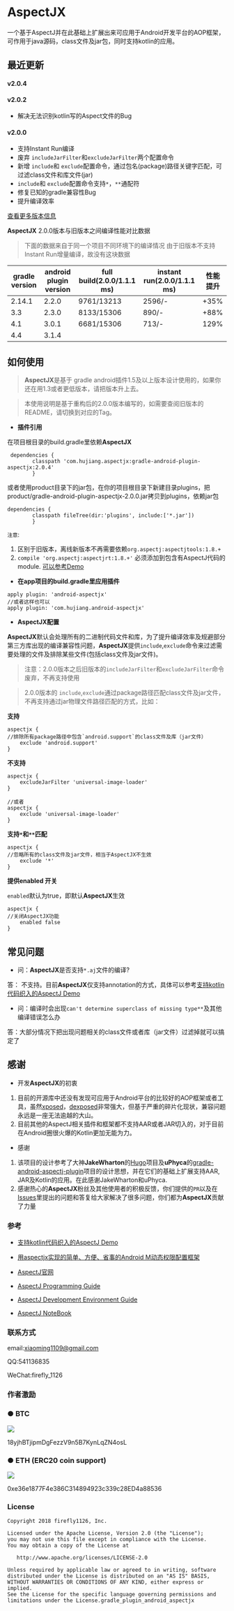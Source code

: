 [xposed]:https://github.com/rovo89/Xposed
[dexposed]:https://github.com/alibaba/dexposed
[Hugo]:https://github.com/JakeWharton/hugo
[gradle-android-aspectj-plugin]:https://github.com/uPhyca/gradle-android-aspectj-plugin
[问题反馈]:https://github.com/HujiangTechnology/gradle_plugin_android_aspectjx/issues

AspectJX
==================================

 一个基于AspectJ并在此基础上扩展出来可应用于Android开发平台的AOP框架，可作用于java源码，class文件及jar包，同时支持kotlin的应用。 
 
## 最近更新

#### v2.0.4

#### v2.0.2
* 解决无法识别kotlin写的Aspect文件的Bug

#### v2.0.0
* 支持Instant Run编译
* 废弃 `includeJarFilter`和`excludeJarFilter`两个配置命令
* 新增 `include`和 `exclude`配置命令，通过包名(package)路径关键字匹配，可过滤class文件和库文件(jar)
* `include`和 `exclude`配置命令支持`*`，`**`通配符
* 修复已知的gradle兼容性Bug
* 提升编译效率

[查看更多版本信息](CHANGELOG.md)

**AspectJX** 2.0.0版本与旧版本之间编译性能对比数据
> 下面的数据来自于同一个项目不同环境下的编译情况
> 由于旧版本不支持Instant Run增量编译，故没有这块数据

|gradle version|android plugin version|full build(2.0.0/1.1.1 ms)|instant run(2.0.0/1.1.1 ms)|性能提升|
|---|---|---|---|---|
|2.14.1|2.2.0|9761/13213|2596/-|+35%|
|3.3|2.3.0|8133/15306|890/-|+88%|
|4.1|3.0.1|6681/15306|713/-|129%|
|4.4|3.1.4||||

## 如何使用

> **AspectJX**是基于 gradle android插件1.5及以上版本设计使用的，如果你还在用1.3或者更低版本，请把版本升上去。

> 本使用说明是基于重构后的2.0.0版本编写的，如需要查阅旧版本的README，请切换到对应的Tag。
> 

* **插件引用**

在项目根目录的build.gradle里依赖**AspectJX**

```
 dependencies {
        classpath 'com.hujiang.aspectjx:gradle-android-plugin-aspectjx:2.0.4'
        }
```

或者使用product目录下的jar包，在你的项目根目录下新建目录plugins，把product/gradle-android-plugin-aspectjx-2.0.0.jar拷贝到plugins，依赖jar包

```
dependencies {
        classpath fileTree(dir:'plugins', include:['*.jar'])
        }
```

`注意`: 


1. 区别于旧版本，离线新版本不再需要依赖`org.aspectj:aspectjtools:1.8.+`
2. `compile 'org.aspectj:aspectjrt:1.8.+'` 必须添加到包含有AspectJ代码的module. [可以参考Demo](https://github.com/HujiangTechnology/AspectJX-Demo/blob/master/library/build.gradle)


* **在app项目的build.gradle里应用插件**

```
apply plugin: 'android-aspectjx'
//或者这样也可以
apply plugin: 'com.hujiang.android-aspectjx'
```

* **AspectJX配置**

**AspectJX**默认会处理所有的二进制代码文件和库，为了提升编译效率及规避部分第三方库出现的编译兼容性问题，**AspectJX**提供`include`,`exclude`命令来过滤需要处理的文件及排除某些文件(包括class文件及jar文件)。
> 注意：2.0.0版本之后旧版本的`includeJarFilter`和`excludeJarFilter`命令废弃，不再支持使用

> 2.0.0版本的 `include`,`exclude`通过package路径匹配class文件及jar文件，不再支持通过jar物理文件路径匹配的方式，比如：

**支持**

```
aspectjx {
//排除所有package路径中包含`android.support`的class文件及库（jar文件）
	exclude 'android.support'
}
```
**不支持**

```
aspectjx {
	excludeJarFilter 'universal-image-loader'
}

//或者
aspectjx {
	exclude 'universal-image-loader'
}
```


**支持`*`和`**`匹配**

```
aspectjx {
//忽略所有的class文件及jar文件，相当于AspectJX不生效
	exclude '*'
}
```

**提供enabled 开关**

`enabled`默认为true，即默认**AspectJX**生效

```
aspectjx {
//关闭AspectJX功能
	enabled false
}
```


## 常见问题

* 问：**AspectJX**是否支持`*.aj`文件的编译?

答：
不支持。目前**AspectJX**仅支持annotation的方式，具体可以参考[支持kotlin代码织入的AspectJ Demo](https://github.com/HujiangTechnology/AspectJ-Demo)

* 问：编译时会出现`can't determine superclass of missing type**`及其他编译错误怎么办

答：大部分情况下把出现问题相关的class文件或者库（jar文件）过滤掉就可以搞定了


## 感谢

* 开发**AspectJX**的初衷

 1. 目前的开源库中还没有发现可应用于Android平台的比较好的AOP框架或者工具，虽然[xposed]，[dexposed]非常强大，但基于严重的碎片化现状，兼容问题永远是一座无法逾越的大山。
 2. 目前其他的AspectJ相关插件和框架都不支持AAR或者JAR切入的，对于目前在Android圈很火爆的Kotlin更加无能为力。
 
* 感谢
 1. 该项目的设计参考了大神**JakeWharton**的[Hugo]项目及**uPhyca**的[gradle-android-aspectj-plugin]项目的设计思想，并在它们的基础上扩展支持AAR, JAR及Kotlin的应用。在此感谢JakeWharton和uPhyca.
 2. 感谢热心的**AspectJX**粉丝及其他使用者的积极反馈，你们提供的`PR`以及在[Issues](https://github.com/HujiangTechnology/gradle_plugin_android_aspectjx/issues)里提出的问题和答复给大家解决了很多问题，你们都为**AspectJX**贡献了力量
 

### 参考


* [支持kotlin代码织入的AspectJ Demo](https://github.com/HujiangTechnology/AspectJ-Demo)
* [用aspectjx实现的简单、方便、省事的Android M动态权限配置框架](https://github.com/firefly1126/android_permission_aspectjx)


* [AspectJ官网](https://eclipse.org/aspectj/)

* [AspectJ Programming Guide](https://eclipse.org/aspectj/doc/released/progguide/index.html)

* [AspectJ Development Environment Guide](https://eclipse.org/aspectj/doc/released/devguide/index.html)

* [AspectJ NoteBook](https://eclipse.org/aspectj/doc/released/adk15notebook/index.html)

### 联系方式


email:xiaoming1109@gmail.com

QQ:541136835

WeChat:firefly_1126

### 作者激励

### ● BTC

![](btc_wallet.png)

18yjhBTjipmDgFezzV9n5B7KynLqZN4osL


### ● ETH (ERC20 coin support)

![](eth_wallet.png)

0xe36e1877F4e386C314894923c339c28ED4a88536

### License


    Copyright 2018 firefly1126, Inc.

    Licensed under the Apache License, Version 2.0 (the "License");
    you may not use this file except in compliance with the License.
    You may obtain a copy of the License at

       http://www.apache.org/licenses/LICENSE-2.0

    Unless required by applicable law or agreed to in writing, software
    distributed under the License is distributed on an "AS IS" BASIS,
    WITHOUT WARRANTIES OR CONDITIONS OF ANY KIND, either express or implied.
    See the License for the specific language governing permissions and
    limitations under the License.gradle_plugin_android_aspectjx
